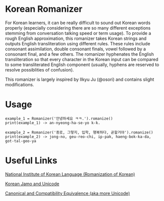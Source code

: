 # Korean Romanizer
For Korean learners, it can be really difficult to sound out Korean words properly (especially considering there are so many different exceptions stemming from conversation talking speed or term usage). To provide a rough English approximation, this romanizer takes Korean strings and outputs English transliteration using different rules. These rules include consonant assimilation, double consonant finals, vowel followed by a consonant final, and a few others. The romanizer hyphenates the English transliteration so that every character in the Korean input can be compared to some transliterated English component (usually, hyphens are reserved to resolve possiblities of confusion). 

This romanizer is largely inspired by Ilkyu Ju (@osori) and contains slight modifications.

# Usage
```
example_1 = Romanizer('안녕하세요 ㅋㅋ.').romanize()
print(example_1) -> an-nyeong-ha-se-yo k-k.

example_2 = Romanizer('종로, 그렇지, 입학, 행복하다, 곧할거야').romanize()
print(example_2) -> jong-no, geu-reo-chi, ip-pak, haeng-bok-ka-da, got-tal-geo-ya
```
# Useful Links
[National Institute of Korean Language (Romanization of Korean)](https://www.korean.go.kr/front_eng/roman/roman_01.do)

[Korean Jamo and Unicode](http://gernot-katzers-spice-pages.com/var/korean_hangul_unicode.html#:~:text=The%20Hangul%20syllabary%20occupies%20the,used%20for%20encoding%20Korean%20text)

[Canonical and Compatibility Equivalence (aka more Unicode)](http://unicode.org/reports/tr15/#Canon_Compat_Equivalence)
